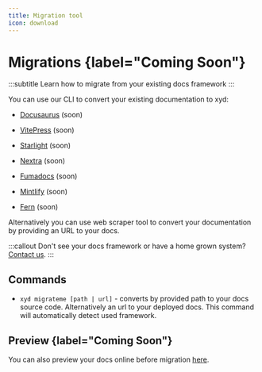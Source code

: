 ```yaml
---
title: Migration tool
icon: download
---
```


# Migrations {label="Coming Soon"}
:::subtitle
Learn how to migrate from your existing docs framework
:::

You can use our CLI to convert your existing documentation to xyd:

* [Docusaurus](https://docusaurus.io/) (soon)

* [VitePress](https://github.com/vuejs/vitepress) (soon)

* [Starlight](https://starlight.astro.build) (soon)

* [Nextra](https://nextra.site/) (soon)

* [Fumadocs](https://fumadocs.dev/) (soon)

* [Mintlify](https://mintlify.com/) (soon)

* [Fern](https://buildwithfern.com/) (soon)


Alternatively you can use web scraper tool to convert your documentation by providing an URL to your docs.

:::callout
Don't see your docs framework or have a home grown system? [Contact us](https://github.com/livesession/xyd).
:::

## Commands

* `xyd migrateme [path | url]` - converts by provided path to your docs source code. Alternatively an url to your deployed docs.
This command will automatically detect used framework.

## Preview {label="Coming Soon"}

You can also preview your docs online before migration [here](https://preview.xyd.dev). 